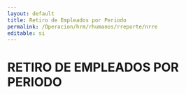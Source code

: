 ```yaml
---
layout: default
title: Retiro de Empleados por Periodo
permalink: /Operacion/hrm/rhumanos/rreporte/nrre
editable: si
---
```


# RETIRO DE EMPLEADOS POR PERIODO  
